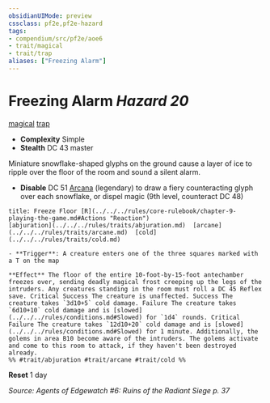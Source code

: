 ```yaml
---
obsidianUIMode: preview
cssclass: pf2e,pf2e-hazard
tags:
- compendium/src/pf2e/aoe6
- trait/magical
- trait/trap
aliases: ["Freezing Alarm"]
---
```

# Freezing Alarm *Hazard 20*  
[magical](../../../rules/traits/magical.md)  [trap](../../../rules/traits/trap.md)  

- **Complexity** Simple
- **Stealth** DC 43 master  

Miniature snowflake-shaped glyphs on the ground cause a layer of ice to ripple over the floor of the room and sound a silent alarm.

- **Disable** DC 51 [Arcana](../../skills.md#Arcana) (legendary) to draw a fiery counteracting glyph over each snowflake, or dispel magic (9th level, counteract DC 48)  
     
```ad-embed-ability
title: Freeze Floor [R](../../../rules/core-rulebook/chapter-9-playing-the-game.md#Actions "Reaction")
[abjuration](../../../rules/traits/abjuration.md)  [arcane](../../../rules/traits/arcane.md)  [cold](../../../rules/traits/cold.md)  

- **Trigger**: A creature enters one of the three squares marked with a T on the map

**Effect** The floor of the entire 10-foot-by-15-foot antechamber freezes over, sending deadly magical frost creeping up the legs of the intruders. Any creatures standing in the room must roll a DC 45 Reflex save. Critical Success The creature is unaffected. Success The creature takes `3d10+5` cold damage. Failure The creature takes `6d10+10` cold damage and is [slowed](../../../rules/conditions.md#Slowed) for `1d4` rounds. Critical Failure The creature takes `12d10+20` cold damage and is [slowed](../../../rules/conditions.md#Slowed) for 1 minute. Additionally, the golems in area B10 become aware of the intruders. The golems activate and come to this room to attack, if they haven't been destroyed already.  
%% #trait/abjuration #trait/arcane #trait/cold %%
```

**Reset** 1 day  

*Source: Agents of Edgewatch #6: Ruins of the Radiant Siege p. 37*
